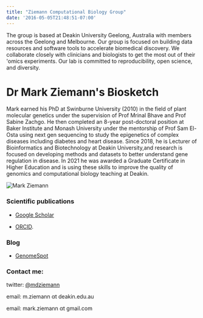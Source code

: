 ```yaml
---
title: "Ziemann Computational Biology Group"
date: '2016-05-05T21:48:51-07:00'
---
```


The group is based at Deakin University Geelong, Australia with members across the Geelong and Melbourne.
Our group is focused on building data resources and software tools to accelerate biomedical discovery.
We collaborate closely with clinicians and biologists to get the most out of their 'omics experiments.
Our lab is committed to reproducibility, open science, and diversity.

# Dr Mark Ziemann's Biosketch

Mark earned his PhD at Swinburne University (2010) in the field of plant molecular genetics under the supervision of Prof Mrinal Bhave and Prof Sabine Zachgo.
He then completed an 8-year post-doctoral position at Baker Institute and Monash University under the mentorship of Prof Sam El-Osta using next gen sequencing to study the epigenetics of complex diseases including diabetes and heart disease.
Since 2018, he is Lecturer of Bioinformatics and Biotechnology at Deakin University,and research is focused on developing methods and datasets to better understand gene regulation in disease.
In 2021 he was awarded a Graduate Certificate in Higher Education and is using these skills to improve the quality of genomics and computational biology teaching at Deakin.

![Mark Ziemann](mdz1.jpeg "Mark Ziemann")

### Scientific publications

* [Google Scholar](https://scholar.google.com.au/citations?user=DALXhJkAAAAJ&hl=en)

* [ORCID](https://orcid.org/0000-0002-7688-6974).

### Blog

* [GenomeSpot](http://genomespot.blogspot.com/)

### Contact me:

twitter: [@mdziemann](https://twitter.com/mdziemann)

email: m.ziemann αt deakin.edu.au

email: mark.ziemann αt gmail.com